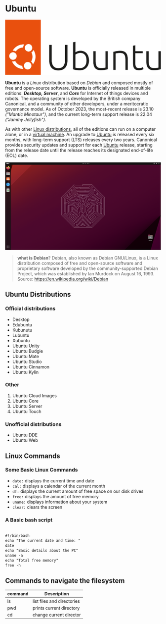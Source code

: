 # Ubuntu

![logo](UbuntuLogo.svg)

**Ubuntu** is a *Linux* distribution based on *Debian* and composed mostly of free and open-source software.
**Ubuntu** is officially released in multiple editions: ***Desktop, Server***,  and ***Core***  for Internet of things devices
 and robots. The operating system is developed by the British company Canonical, and a community of other developers, 
under a meritocratic governance model. As of October 2023, the most-recent release is 23.10 *("Mantic Minotaur")*,
and the current long-term support release is 22.04 *("Jammy Jellyfish")*.

As with other [Linux distributions](https://en.wikipedia.org/wiki/Linux_distributions), all of the editions can run on a computer alone, or in a [virtual machine](https://enwikipedia.org/wiki/Virtual_machine). 
An upgrade to [Ubuntu](https://ubuntu.com/) is released every six months, with long-term support (LTS) releases every two years.
 Canonical provides security updates and support for each [Ubuntu](https://ubuntu.com/) release, starting from the release date until 
the release reaches its designated end-of-life (EOL) date.

![desktop](UbuntuDesktop.png)

>**what is Debian**? Debian, also known as Debian GNU/Linux, is a Linux distribution composed of free and 
open-source  software and proprietary software developed by the community-supported Debian Project, which was 
established  by Ian Murdock on August 16, 1993. 
Source: https://en.wikipedia.org/wiki/Debian
## Ubuntu Distributions
### Official distributions
* Desktop
* Edubuntu
* Kubunutu
* Lubuntu
* Xubuntu
* Ubuntu Unity
* Ubuntu Budgie
* Ubuntu Mate
* Ubuntu Studio
* Ubuntu Cinnamon
* Ubuntu Kylin

### Other
1. Ubuntu Cloud Images
2. Ubuntu Core
3. Ubuntu Server
4. Ubuntu Touch

### Unofficial distributions
* Ubuntu DDE
* Ubuntu Web

## Linux Commands
### Some Basic Linux Commands
* `date:` displays the current time and date
* `cal:` displays a calendar of the current month
* `df:` displays the current amount of free space on our disk drives
* `free:` displays the amount of free memory
* `uname:` displays information about your system
* `clear:` clears the screen

### A Basic bash script

```

#!/bin/bash
echo "The current date and time: "
date
echo "Basic details about the PC"
uname -a
echo "Total free memory"
free -h
```

## Commands to navigate the filesystem
| command | Description |
| -------| -------------------------- |
| ls | list files and directories |
| pwd | prints current directory |
| cd | change current director |
